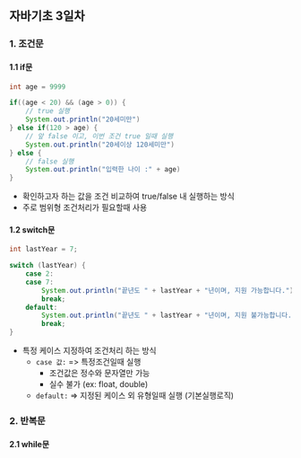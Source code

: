 ## 자바기초 3일차

### 1. 조건문

#### 1.1 if문

```java
int age = 9999

if((age < 20) && (age > 0)) {
    // true 실행
    System.out.println("20세미만")
} else if(120 > age) {
    // 앞 false 이고, 이번 조건 true 일때 실행
    System.out.println("20세이상 120세미만")
} else {
    // false 실행
    System.out.println("입력한 나이 :" + age)
}
```
* 확인하고자 하는 값을 조건 비교하여 true/false 내 실행하는 방식
* 주로 범위형 조건처리가 필요할때 사용


#### 1.2 switch문

```java
int lastYear = 7;

switch (lastYear) {
    case 2:
    case 7:
        System.out.println("끝년도 " + lastYear + "년이며, 지원 가능합니다.");
        break;
    default:
        System.out.println("끝년도 " + lastYear + "년이며, 지원 불가능합니다.");
        break;
}

```
* 특정 케이스 지정하여 조건처리 하는 방식
    - ```case 값:``` => 특정조건일때 실행 
        - 조건값은 정수와 문자열만 가능
        - 실수 불가 (ex: float, double)
    - ```default:``` => 지정된 케이스 외 유형일때 실행 (기본실행로직)


### 2. 반복문

#### 2.1 while문
